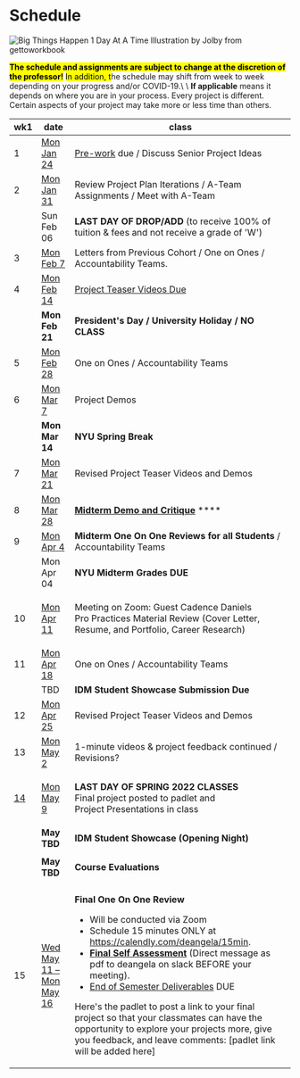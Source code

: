 # Schedule

![Big Things Happen 1 Day At A Time Illustration by Jolby from gettoworkbook](../.gitbook/assets/gettoworkbook\_big\_things.png)

<mark style="background-color:yellow;">**The schedule and assignments are subject to change at the discretion of the professor!**</mark> <mark style="background-color:yellow;"></mark><mark style="background-color:yellow;">In addition, t</mark>he schedule may shift from week to week depending on your progress and/or COVID-19.\ <mark style="background-color:yellow;"></mark>\ <mark style="background-color:yellow;"></mark>**If applicable** means it depends on where you are in your process. Every project is different. Certain aspects of your project may take more or less time than others.

| wk1                     | date                                         | class                                                                                                                                                                                                                                                                                                                                                                                                                                                                                                                                                                                                                                                                                                                                        |
| ----------------------- | -------------------------------------------- | -------------------------------------------------------------------------------------------------------------------------------------------------------------------------------------------------------------------------------------------------------------------------------------------------------------------------------------------------------------------------------------------------------------------------------------------------------------------------------------------------------------------------------------------------------------------------------------------------------------------------------------------------------------------------------------------------------------------------------------------- |
| 1                       | [Mon Jan 24](week1\_detail.md)               | [Pre-work](../pre-work.md) due / Discuss Senior Project Ideas                                                                                                                                                                                                                                                                                                                                                                                                                                                                                                                                                                                                                                                                                |
| 2                       | [Mon Jan 31](week2\_detail.md)               | Review Project Plan Iterations / A-Team Assignments / Meet with A-Team                                                                                                                                                                                                                                                                                                                                                                                                                                                                                                                                                                                                                                                                       |
|                         | Sun Feb 06                                   | **LAST DAY OF DROP/ADD** (to receive 100% of tuition & fees and not receive a grade of 'W')                                                                                                                                                                                                                                                                                                                                                                                                                                                                                                                                                                                                                                                  |
| 3                       | [Mon Feb 7](week3\_detail.md)                | Letters from Previous Cohort / One on Ones / Accountability Teams.                                                                                                                                                                                                                                                                                                                                                                                                                                                                                                                                                                                                                                                                           |
| 4                       | [Mon Feb 14](week4\_detail.md)               | [Project Teaser Videos Due](../assignments/project\_versions.md)                                                                                                                                                                                                                                                                                                                                                                                                                                                                                                                                                                                                                                                                             |
|                         | **Mon Feb 21**                               | **President's Day / University Holiday / NO CLASS**                                                                                                                                                                                                                                                                                                                                                                                                                                                                                                                                                                                                                                                                                          |
| 5                       | [Mon Feb 28](week5\_detail.md)               | One on Ones / Accountability Teams                                                                                                                                                                                                                                                                                                                                                                                                                                                                                                                                                                                                                                                                                                           |
| 6                       | [Mon Mar 7](week6\_detail.md)                | Project Demos                                                                                                                                                                                                                                                                                                                                                                                                                                                                                                                                                                                                                                                                                                                                |
|                         | **Mon Mar 14**                               | **NYU Spring Break**                                                                                                                                                                                                                                                                                                                                                                                                                                                                                                                                                                                                                                                                                                                         |
| 7                       | [Mon Mar 21](week7\_detail.md)               | Revised Project Teaser Videos and Demos                                                                                                                                                                                                                                                                                                                                                                                                                                                                                                                                                                                                                                                                                                      |
| 8                       | [Mon Mar 28](week8\_detail.md)               | [**Midterm Demo and Critique**](../critiques-demos-presentations-and-exhibition/midterm-project-demo-instructions.md) ****                                                                                                                                                                                                                                                                                                                                                                                                                                                                                                                                                                                                                   |
| 9                       | [Mon Apr 4](week9\_detail.md)                | **Midterm One On One Reviews for all Students** / Accountability Teams                                                                                                                                                                                                                                                                                                                                                                                                                                                                                                                                                                                                                                                                       |
|                         | Mon Apr 04                                   | **NYU Midterm Grades DUE**                                                                                                                                                                                                                                                                                                                                                                                                                                                                                                                                                                                                                                                                                                                   |
| 10                      | [Mon Apr 11](week10\_detail.md)              | <p>Meeting on Zoom: Guest Cadence Daniels<br>Pro Practices Material Review (Cover Letter, Resume, and Portfolio, Career Research)  <br></p>                                                                                                                                                                                                                                                                                                                                                                                                                                                                                                                                                                                                  |
| 11                      | [Mon Apr 18](week11\_detail.md)              | One on Ones / Accountability Teams                                                                                                                                                                                                                                                                                                                                                                                                                                                                                                                                                                                                                                                                                                           |
|                         | TBD                                          | **IDM Student Showcase Submission Due**                                                                                                                                                                                                                                                                                                                                                                                                                                                                                                                                                                                                                                                                                                      |
| 12                      | [Mon Apr 25](week12\_detail.md)              | Revised Project Teaser Videos and Demos                                                                                                                                                                                                                                                                                                                                                                                                                                                                                                                                                                                                                                                                                                      |
| 13                      | [Mon May 2](week13\_detail.md)               | 1-minute videos & project feedback continued / Revisions?                                                                                                                                                                                                                                                                                                                                                                                                                                                                                                                                                                                                                                                                                    |
| [14](week14\_detail.md) | [Mon May 9](week14\_detail.md)               | <p><strong>LAST DAY OF SPRING 2022 CLASSES</strong><br><strong></strong>Final project posted to padlet and <br>Project Presentations in class</p>                                                                                                                                                                                                                                                                                                                                                                                                                                                                                                                                                                                            |
|                         | **May TBD**                                  | **IDM Student Showcase (Opening Night)**                                                                                                                                                                                                                                                                                                                                                                                                                                                                                                                                                                                                                                                                                                     |
|                         | **May TBD**                                  | <p><strong>Course Evaluations</strong><br></p>                                                                                                                                                                                                                                                                                                                                                                                                                                                                                                                                                                                                                                                                                               |
| 15                      | [Wed May 11 – Mon May 16](week15\_detail.md) | <p> <strong>Final One On One Review</strong></p><ul><li>Will be conducted via Zoom</li><li>Schedule 15 minutes ONLY at <a href="https://calendly.com/deangela/15min">https://calendly.com/deangela/15min</a>.</li><li><a href="../assignments/assessments/final_self_assessment.md"><strong>Final Self Assessment</strong></a> (Direct message as pdf to deangela on slack BEFORE your meeting).</li><li><a href="../assignments/end_of_semester_deliverables.md">End of Semester Deliverables</a> DUE</li></ul><p>Here's the padlet to post a link to your final project so that your classmates can have the opportunity to explore your projects more, give you feedback, and leave comments: [padlet link will be added here]</p><p></p> |
